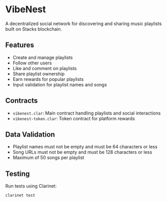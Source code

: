 # VibeNest
A decentralized social network for discovering and sharing music playlists built on Stacks blockchain.

## Features
- Create and manage playlists
- Follow other users
- Like and comment on playlists
- Share playlist ownership
- Earn rewards for popular playlists
- Input validation for playlist names and songs

## Contracts
- `vibenest.clar`: Main contract handling playlists and social interactions
- `vibenest-token.clar`: Token contract for platform rewards

## Data Validation
- Playlist names must not be empty and must be 64 characters or less
- Song URLs must not be empty and must be 128 characters or less
- Maximum of 50 songs per playlist

## Testing
Run tests using Clarinet:
```bash
clarinet test
```
